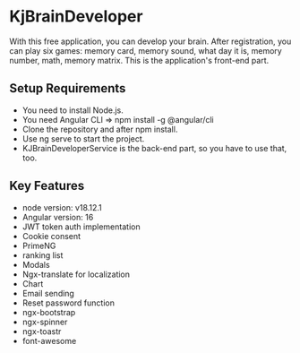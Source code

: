# KjBrainDeveloper

With this free application, you can develop your brain. After registration, you can play six games: memory card, memory sound, what day it is, memory number, math, memory matrix.
This is the application's front-end part.

## Setup Requirements
- You need to install Node.js.
- You need Angular CLI => npm install -g @angular/cli
- Clone the repository and after npm install.
- Use ng serve to start the project.
- KJBrainDeveloperService is the back-end part, so you have to use that, too.

## Key Features
- node version: v18.12.1
- Angular version: 16
- JWT token auth implementation
- Cookie consent
- PrimeNG
- ranking list
- Modals
- Ngx-translate for localization
- Chart
- Email sending
- Reset password function
- ngx-bootstrap
- ngx-spinner
- ngx-toastr
- font-awesome
